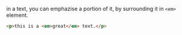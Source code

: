 in a text, you can emphazise a portion of it, by surrounding it in `<em>` element.
```html
<p>this is a <em>great</em> text.</p>
```